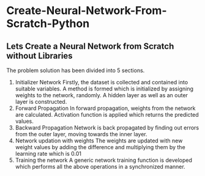 # Create-Neural-Network-From-Scratch-Python
## Lets Create a Neural Network from Scratch without Libraries
The problem solution has been divided into 5 sections.
1.	Initializer Network
Firstly, the dataset is collected and contained into suitable variables. A method is formed which is initialized by assigning weights to the network, randomly. A hidden layer as well as an outer layer is constructed. 
2.	Forward Propagation
In forward propagation, weights from the network are calculated. Activation function is applied which returns the predicted values.
3.	Backward Propagation
Network is back propagated by finding out errors from the outer layer, moving towards the inner layer.
4.	Network updation with weights
The weights are updated with new weight values by adding the difference and multiplying them by the learning rate which is 0.01
5.	Training the network
A generic network training function is developed which performs all the above operations in a synchronized manner. 

